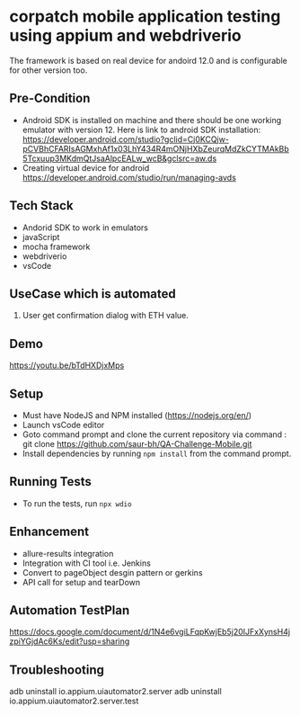 # corpatch mobile application testing using appium and webdriverio

The framework is based on real device for andoird 12.0 and is configurable for other version too. 

## Pre-Condition 
* Android SDK is installed on machine and there should be one working emulator with version 12. Here is link to android SDK installation: https://developer.android.com/studio?gclid=Cj0KCQjw-pCVBhCFARIsAGMxhAf1x03LhY434R4mONjHXbZeurqMdZkCYTMAkBb5Tcxuup3MKdmQtJsaAlpcEALw_wcB&gclsrc=aw.ds
* Creating virtual device for android https://developer.android.com/studio/run/managing-avds

## Tech Stack 
- Andorid SDK to work in emulators 
- javaScript 
- mocha framework 
- webdriverio
- vsCode

## UseCase which is automated 
1. User get confirmation dialog with ETH value.

## Demo 
https://youtu.be/bTdHXDjxMps

## Setup

* Must have NodeJS and NPM installed (https://nodejs.org/en/)
* Launch vsCode editor 
* Goto command prompt and clone the current repository via command : git clone https://github.com/saur-bh/QA-Challenge-Mobile.git
* Install dependencies by running `npm install` from the command prompt.

## Running Tests

* To run the tests, run `npx wdio`


## Enhancement
  * allure-results integration 
  * Integration with CI tool i.e. Jenkins
  * Convert to pageObject desgin pattern or gerkins 
  * API call for setup and tearDown 

## Automation TestPlan
https://docs.google.com/document/d/1N4e6vgiLFqpKwjEb5j20IJFxXynsH4jzpiYGjdAc6Ks/edit?usp=sharing

## Troubleshooting 
adb uninstall io.appium.uiautomator2.server
adb uninstall io.appium.uiautomator2.server.test
